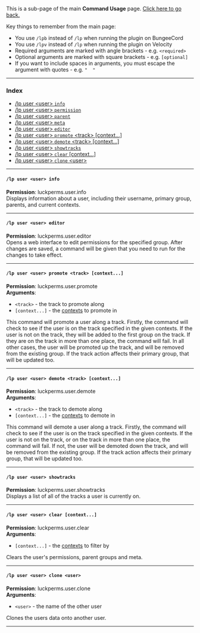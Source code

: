 This is a sub-page of the main **Command Usage** page. [Click here to go back.](Command-Usage)

Key things to remember from the main page:

* You use `/lpb` instead of `/lp` when running the plugin on BungeeCord
* You use `/lpv` instead of `/lp` when running the plugin on Velocity
* Required arguments are marked with angle brackets - e.g. `<required>`
* Optional arguments are marked with square brackets - e.g. `[optional]`
* If you want to include spaces in arguments, you must escape the argument with quotes - e.g. `"  "`

___

### Index
*  [/lp user \<user\> `info`](#lp-user-user-info)
*  [/lp user \<user\> `permission`](Command-Usage:-Permission)
*  [/lp user \<user\> `parent`](Command-Usage:-Parent)
*  [/lp user \<user\> `meta`](Command-Usage:-Meta)
*  [/lp user \<user\> `editor`](#lp-user-user-editor)
*  [/lp user \<user\> `promote` \<track\> [context...]](#lp-user-user-promote-track-context)
*  [/lp user \<user\> `demote` \<track\> [context...]](#lp-user-user-demote-track-context)
*  [/lp user \<user\> `showtracks`](#lp-user-user-showtracks)
*  [/lp user \<user\> `clear` [context...]](#lp-user-user-clear-context)
*  [/lp user \<user\> `clone` \<user\>](#lp-user-user-clone-user)

___
#### `/lp user <user> info`  
**Permission**: luckperms.user.info  
Displays information about a user, including their username, primary group, parents, and current contexts.

___
#### `/lp user <user> editor`  
**Permission**: luckperms.user.editor  
Opens a web interface to edit permissions for the specified group. After changes are saved, a command will be given that you need to run for the changes to take effect.

___
#### `/lp user <user> promote <track> [context...]`  
**Permission**: luckperms.user.promote  
**Arguments**:  
* `<track>` - the track to promote along
* `[context...]` - the [contexts](Context) to promote in

This command will promote a user along a track. Firstly, the command will check to see if the user is on the track specified in the given contexts. If the user is not on the track, they will be added to the first group on the track. If they are on the track in more than one place, the command will fail. In all other cases, the user will be promoted up the track, and will be removed from the existing group. If the track action affects their primary group, that will be updated too.

___
#### `/lp user <user> demote <track> [context...]`  
**Permission**: luckperms.user.demote  
**Arguments**:  
* `<track>` - the track to demote along
* `[context...]` - the [contexts](Context) to demote in

This command will demote a user along a track. Firstly, the command will check to see if the user is on the track specified in the given contexts. If the user is not on the track, or on the track in more than one place, the command will fail. If not, the user will be demoted down the track, and will be removed from the existing group. If the track action affects their primary group, that will be updated too.

___
#### `/lp user <user> showtracks`  
**Permission**: luckperms.user.showtracks  
Displays a list of all of the tracks a user is currently on.

___
#### `/lp user <user> clear [context...]`  
**Permission**: luckperms.user.clear  
**Arguments**:  
* `[context...]` - the [contexts](Context) to filter by

Clears the user's permissions, parent groups and meta.

___
#### `/lp user <user> clone <user>`  
**Permission**: luckperms.user.clone  
**Arguments**:  
* `<user>` - the name of the other user

Clones the users data onto another user.

___